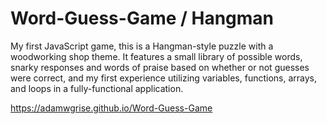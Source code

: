 # Word-Guess-Game / Hangman

My first JavaScript game, this is a Hangman-style puzzle with a woodworking shop theme. It features a small library of possible words, snarky responses and words of praise based on whether or not guesses were correct, and my first experience utilizing variables, functions, arrays, and loops in a fully-functional application.

https://adamwgrise.github.io/Word-Guess-Game
